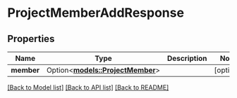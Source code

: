 # ProjectMemberAddResponse

## Properties

Name | Type | Description | Notes
------------ | ------------- | ------------- | -------------
**member** | Option<[**models::ProjectMember**](ProjectMember.md)> |  | [optional]

[[Back to Model list]](../README.md#documentation-for-models) [[Back to API list]](../README.md#documentation-for-api-endpoints) [[Back to README]](../README.md)


